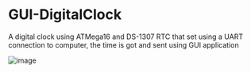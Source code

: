 # GUI-DigitalClock
A digital clock using ATMega16 and DS-1307 RTC that set using a UART connection to computer, the time is got and sent using GUI application

![image](https://drive.google.com/uc?export=view&id=130sykZ0LAD5pn1OMRk5RzueeT6uPKQQy)
